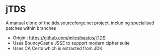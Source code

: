 # jTDS
A manual clone of the jtds.sourceforge.net project, including specialised patches within branches 

- Origin : https://github.com/milesibastos/jTDS
- Uses BouncyCastle JSSE to support modern cipher suite
- Uses CA Certs which is extracted from JDK
